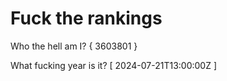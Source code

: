 # Fuck the rankings

Who the hell am I?
{ 3603801 }

What fucking year is it?
[ 2024-07-21T13:00:00Z ]
